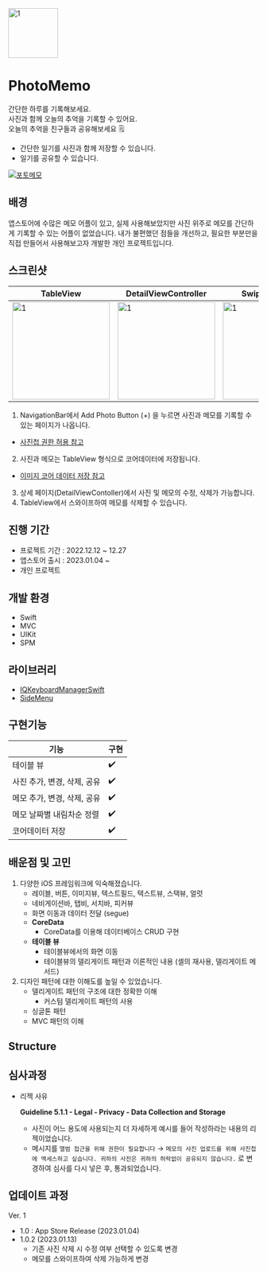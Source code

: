 <img width="100" alt="1" src="https://user-images.githubusercontent.com/108605997/214176123-728f9b9a-2dbb-41c7-8692-0919e63e046f.png"> 


# PhotoMemo  

간단한 하루를 기록해보세요.  
사진과 함께 오늘의 추억을 기록할 수 있어요.  
오늘의 추억을 친구들과 공유해보세요 🗒  

- 간단한 일기를 사진과 함께 저장할 수 있습니다.  
- 일기를 공유할 수 있습니다.  

[![포토메모](https://user-images.githubusercontent.com/108605997/214177110-4e5b4891-a038-436c-99a9-19c8e7c10056.png)](https://apps.apple.com/kr/app/photomemo-%ED%8F%AC%ED%86%A0%EB%A9%94%EB%AA%A8/id1661616427)

## 배경
앱스토어에 수많은 메모 어플이 있고, 실제 사용해보았지만 사진 위주로 메모를 간단하게 기록할 수 있는 어플이 없었습니다. 내가 불편했던 점들을 개선하고, 필요한 부분만을 직접 만들어서 사용해보고자 개발한 개인 프로젝트입니다. 

## 스크린샷
|TableView|DetailViewController|Swipe to delete|SideMenu|
|---|---|---|---|
|<img width="196" alt="1" src="https://user-images.githubusercontent.com/108605997/214174160-39400dd0-7abc-45bf-9dbd-0d6897286e4b.gif">| <img width="196" alt="1" src="https://user-images.githubusercontent.com/108605997/214174610-51fdfdac-dbd6-4844-b45d-bd7f8ad7a3d6.gif"> |<img width="196" alt="1" src="https://user-images.githubusercontent.com/108605997/214174712-073ad04c-d3ca-4b42-ba88-3ef5a07229d8.gif"> |<img width="196" alt="1" src="https://user-images.githubusercontent.com/108605997/214174771-f94b3760-b6b3-4c2a-a077-64962d1289f6.gif"> |

1. NavigationBar에서 Add Photo Button (+) 을 누르면 사진과 메모를 기록할 수 있는 페이지가 나옵니다. 
- [사진첩 권한 허용 참고]([https://gonslab.tistory.com/28](https://gonslab.tistory.com/28))
2. 사진과 메모는 TableView 형식으로 코어데이터에 저장됩니다.
- [이미지 코어 데이터 저장 참고]([https://developer-p.tistory.com/148](https://developer-p.tistory.com/148))
3. 상세 페이지(DetailViewContoller)에서 사진 및 메모의 수정, 삭제가 가능합니다.
4. TableView에서 스와이프하여 메모를 삭제할 수 있습니다.

## 진행 기간
- 프로젝트 기간 : 2022.12.12 ~ 12.27
- 앱스토어 출시 : 2023.01.04 ~
- 개인 프로젝트

## 개발 환경
- Swift
- MVC
- UIKit
- SPM

## 라이브러리
- [IQKeyboardManagerSwift](https://github.com/hackiftekhar/IQKeyboardManager)
- [SideMenu](https://github.com/jonkykong/SideMenu)

## 구현기능
|기능|구현|
|---|---|
|테이블 뷰|✔️|
|사진 추가, 변경, 삭제, 공유|✔️|
|메모 추가, 변경, 삭제, 공유|✔️|
|메모 날짜별 내림차순 정렬|✔️|
|코어데이터 저장|✔️|


## 배운점 및 고민
1. 다양한 iOS 프레임워크에 익숙해졌습니다.
    - 레이블, 버튼, 이미지뷰, 텍스트필드, 텍스트뷰, 스택뷰, 얼럿
    - 네비게이션바, 탭비, 서치바, 피커뷰
    - 화면 이동과 데이터 전달 (segue)
    - **CoreData**
        - CoreData를 이용해 데이터베이스 CRUD 구현
    - **테이블 뷰**
        - 테이블뷰에서의 화면 이동
        - 테이블뷰의 델리게이트 패턴과 이론적인 내용 (셀의 재사용, 델리게이트 메서드)
2. 디자인 패턴에 대한 이해도를 높일 수 있었습니다.
    - 델리게이트 패턴의 구조에 대한 정확한 이해
        - 커스텀 델리게이트 패턴의 사용
    - 싱글톤 패턴
    - MVC 패턴의 이해

## Structure


## 심사과정
- 리젝 사유
    
    **Guideline 5.1.1 - Legal - Privacy - Data Collection and Storage**
    
    - 사진이 어느 용도에 사용되는지 더 자세하게 예시를 들어 작성하라는 내용의 리젝이었습니다.
    - 메시지를
    `앨범 접근을 위해 권한이 필요합니다` → 
    `메모의 사진 업로드를 위해 사진첩에 액세스하고 싶습니다. 귀하의 사진은 귀하의 허락없이 공유되지 않습니다.` 
    로 변경하여 심사를 다시 넣은 후, 통과되었습니다.

## 업데이트 과정
Ver. 1
 - 1.0 : App Store Release (2023.01.04)
 - 1.0.2 (2023.01.13)
    - 기존 사진 삭제 시 수정 여부 선택할 수 있도록 변경
    - 메모를 스와이프하여 삭제 가능하게 변경
